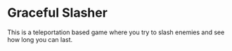 # Graceful Slasher
This is a teleportation based game where you try to slash enemies and see how long you can last.